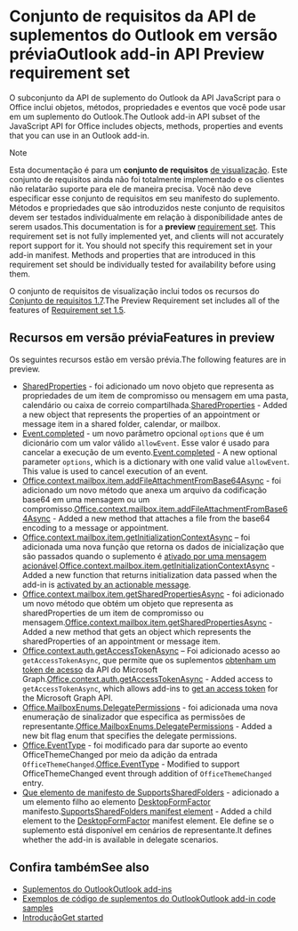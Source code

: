 # <a name="outlook-add-in-api-preview-requirement-set"></a><span data-ttu-id="9e172-101">Conjunto de requisitos da API de suplementos do Outlook em versão prévia</span><span class="sxs-lookup"><span data-stu-id="9e172-101">Outlook add-in API Preview requirement set</span></span>

<span data-ttu-id="9e172-102">O subconjunto da API de suplemento do Outlook da API JavaScript para o Office inclui objetos, métodos, propriedades e eventos que você pode usar em um suplemento do Outlook.</span><span class="sxs-lookup"><span data-stu-id="9e172-102">The Outlook add-in API subset of the JavaScript API for Office includes objects, methods, properties and events that you can use in an Outlook add-in.</span></span>

> [!NOTE]
> <span data-ttu-id="9e172-p101">Esta documentação é para um **conjunto de requisitos** [de visualização](/office/dev/add-ins/reference/requirement-sets/outlook-api-requirement-sets). Este conjunto de requisitos ainda não foi totalmente implementado e os clientes não relatarão suporte para ele de maneira precisa. Você não deve especificar esse conjunto de requisitos em seu manifesto do suplemento. Métodos e propriedades que são introduzidos neste conjunto de requisitos devem ser testados individualmente em relação à disponibilidade antes de serem usados.</span><span class="sxs-lookup"><span data-stu-id="9e172-p101">This documentation is for a **preview** [requirement set](/office/dev/add-ins/reference/requirement-sets/outlook-api-requirement-sets). This requirement set is not fully implemented yet, and clients will not accurately report support for it. You should not specify this requirement set in your add-in manifest. Methods and properties that are introduced in this requirement set should be individually tested for availability before using them.</span></span>

<span data-ttu-id="9e172-107">O conjunto de requisitos de visualização inclui todos os recursos do [Conjunto de requisitos 1.7](../requirement-set-1.7/outlook-requirement-set-1.7.md).</span><span class="sxs-lookup"><span data-stu-id="9e172-107">The Preview Requirement set includes all of the features of [Requirement set 1.5](../requirement-set-1.7/outlook-requirement-set-1.7.md).</span></span>

## <a name="features-in-preview"></a><span data-ttu-id="9e172-108">Recursos em versão prévia</span><span class="sxs-lookup"><span data-stu-id="9e172-108">Features in preview</span></span>

<span data-ttu-id="9e172-109">Os seguintes recursos estão em versão prévia.</span><span class="sxs-lookup"><span data-stu-id="9e172-109">The following features are in preview.</span></span>

- <span data-ttu-id="9e172-110">[SharedProperties](/javascript/api/outlook/office.sharedproperties) - foi adicionado um novo objeto que representa as propriedades de um item de compromisso ou mensagem em uma pasta, calendário ou caixa de correio compartilhada.</span><span class="sxs-lookup"><span data-stu-id="9e172-110">[SharedProperties](/javascript/api/outlook/office.sharedproperties) - Added a new object that represents the properties of an appointment or message item in a shared folder, calendar, or mailbox.</span></span>
- <span data-ttu-id="9e172-p102">[Event.completed](/javascript/api/office/office.addincommands.event#completed-options-) - um novo parâmetro opcional `options`  que é um dicionário com um valor válido `allowEvent`. Esse valor é usado para cancelar a execução de um evento.</span><span class="sxs-lookup"><span data-stu-id="9e172-p102">[Event.completed](/javascript/api/office/office.addincommands.event#completed-options-) - A new optional parameter `options`, which is a dictionary with one valid value `allowEvent`. This value is used to cancel execution of an event.</span></span>
- <span data-ttu-id="9e172-113">[Office.context.mailbox.item.addFileAttachmentFromBase64Async](office.context.mailbox.item.md#addfileattachmentfrombase64asyncbase64file-attachmentname-options-callback) - foi adicionado um novo método que anexa um arquivo da codificação base64 em uma mensagem ou um compromisso.</span><span class="sxs-lookup"><span data-stu-id="9e172-113">[Office.context.mailbox.item.addFileAttachmentFromBase64Async](office.context.mailbox.item.md#addfileattachmentfrombase64asyncbase64file-attachmentname-options-callback) - Added a new method that attaches a file from the base64 encoding to a message or appointment.</span></span>
- <span data-ttu-id="9e172-114">[Office.context.mailbox.item.getInitializationContextAsync](office.context.mailbox.item.md#getinitializationcontextasyncoptions-callback) – foi adicionada uma nova função que retorna os dados de inicialização que são passados quando o suplemento é [ativado por uma mensagem acionável](https://docs.microsoft.com/outlook/actionable-messages/invoke-add-in-from-actionable-message).</span><span class="sxs-lookup"><span data-stu-id="9e172-114">[Office.context.mailbox.item.getInitializationContextAsync](office.context.mailbox.item.md#getinitializationcontextasyncoptions-callback) - Added a new function that returns initialization data passed when the add-in is [activated by an actionable message](https://docs.microsoft.com/outlook/actionable-messages/invoke-add-in-from-actionable-message).</span></span>
- <span data-ttu-id="9e172-115">[Office.context.mailbox.item.getSharedPropertiesAsync](office.context.mailbox.item.md#getsharedpropertiesasyncoptions-callback) - foi adicionado um novo método que obtém um objeto que representa as sharedProperties de um item de compromisso ou mensagem.</span><span class="sxs-lookup"><span data-stu-id="9e172-115">[Office.context.mailbox.item.getSharedPropertiesAsync](office.context.mailbox.item.md#getsharedpropertiesasyncoptions-callback) - Added a new method that gets an object which represents the sharedProperties of an appointment or message item.</span></span>
- <span data-ttu-id="9e172-116">[Office.context.auth.getAccessTokenAsync](https://docs.microsoft.com/office/dev/add-ins/develop/sso-in-office-add-ins#sso-api-reference) – Foi adicionado acesso ao `getAccessTokenAsync`, que permite que os suplementos [obtenham um token de acesso](https://docs.microsoft.com/outlook/add-ins/authenticate-a-user-with-an-sso-token) da API do Microsoft Graph.</span><span class="sxs-lookup"><span data-stu-id="9e172-116">[Office.context.auth.getAccessTokenAsync](https://docs.microsoft.com/office/dev/add-ins/develop/sso-in-office-add-ins#sso-api-reference) - Added access to `getAccessTokenAsync`, which allows add-ins to [get an access token](https://docs.microsoft.com/outlook/add-ins/authenticate-a-user-with-an-sso-token) for the Microsoft Graph API.</span></span>
- <span data-ttu-id="9e172-117">[Office.MailboxEnums.DelegatePermissions](/javascript/api/outlook/office.mailboxenums.delegatepermissions) - foi adicionada uma nova enumeração de sinalizador que especifica as permissões de representante.</span><span class="sxs-lookup"><span data-stu-id="9e172-117">[Office.MailboxEnums.DelegatePermissions](/javascript/api/outlook/office.mailboxenums.delegatepermissions) - Added a new bit flag enum that specifies the delegate permissions.</span></span>
- <span data-ttu-id="9e172-118">[Office.EventType](/javascript/api/office/office.eventtype) - foi modificado para dar suporte ao evento OfficeThemeChanged por meio da adição da entrada `OfficeThemeChanged`.</span><span class="sxs-lookup"><span data-stu-id="9e172-118">[Office.EventType](/javascript/api/office/office.eventtype) - Modified to support OfficeThemeChanged event through addition of `OfficeThemeChanged` entry.</span></span>
- <span data-ttu-id="9e172-119">[Que elemento de manifesto de SupportsSharedFolders](../../manifest/supportssharedfolders.md) - adicionado a um elemento filho ao elemento [DesktopFormFactor](../../manifest/desktopformfactor.md) manifesto.</span><span class="sxs-lookup"><span data-stu-id="9e172-119">[SupportsSharedFolders manifest element](../../manifest/supportssharedfolders.md) - Added a child element to the [DesktopFormFactor](../../manifest/desktopformfactor.md) manifest element.</span></span> <span data-ttu-id="9e172-120">Ele define se o suplemento está disponível em cenários de representante.</span><span class="sxs-lookup"><span data-stu-id="9e172-120">It defines whether the add-in is available in delegate scenarios.</span></span>

## <a name="see-also"></a><span data-ttu-id="9e172-121">Confira também</span><span class="sxs-lookup"><span data-stu-id="9e172-121">See also</span></span>

- [<span data-ttu-id="9e172-122">Suplementos do Outlook</span><span class="sxs-lookup"><span data-stu-id="9e172-122">Outlook add-ins</span></span>](https://docs.microsoft.com/outlook/add-ins/)
- [<span data-ttu-id="9e172-123">Exemplos de código de suplementos do Outlook</span><span class="sxs-lookup"><span data-stu-id="9e172-123">Outlook add-in code samples</span></span>](https://developer.microsoft.com/outlook/gallery/?filterBy=Outlook,Samples,Add-ins)
- [<span data-ttu-id="9e172-124">Introdução</span><span class="sxs-lookup"><span data-stu-id="9e172-124">Get started</span></span>](https://docs.microsoft.com/outlook/add-ins/quick-start)